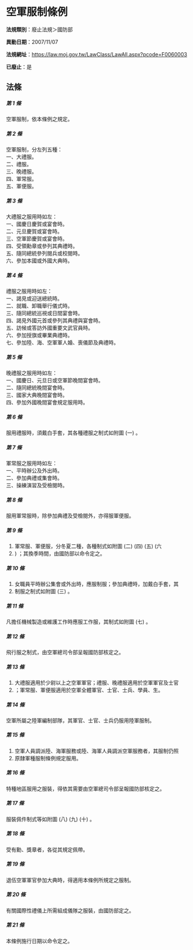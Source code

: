 # 空軍服制條例

**法規類別**：廢止法規＞國防部

**異動日期**：2007/11/07  

**法規網址**：https://law.moj.gov.tw/LawClass/LawAll.aspx?pcode=F0060003

**已廢止**：是



## 法條
##### 第 1 條
空軍服制，依本條例之規定。

##### 第 2 條
空軍服制，分左列五種：  
一、大禮服。  
二、禮服。  
三、晚禮服。  
四、軍常服。  
五、軍便服。  

##### 第 3 條
大禮服之服用時如左：  
一、國慶日慶賀或宴會時。  
二、元旦慶賀或宴會時。  
三、空軍節慶賀或宴會時。  
四、受領勳章或參列其典禮時。  
五、隨同總統參列閱兵或校閱時。  
六、參加本國或外國大典時。  

##### 第 4 條
禮服之服用時如左：  
一、謁見或迎送總統時。  
二、就職、卸職舉行儀式時。  
三、隨同總統巡視或日間宴會時。  
四、謁見外國元首或參列其典禮與宴會時。  
五、訪候或答訪外國重要文武官員時。  
六、參加授旗或畢業典禮時。  
七、參加陸、海、空軍軍人婚、喪儀節及典禮時。  

##### 第 5 條
晚禮服之服用時如左：  
一、國慶日、元旦日或空軍節晚間宴會時。  
二、隨同總統晚間宴會時。  
三、國家大典晚間宴會時。  
四、參加外國晚間宴會規定服用時。  

##### 第 6 條
服用禮服時，須戴白手套，其各種禮服之制式如附圖 (一) 。

##### 第 7 條
軍常服之服用時如左：  
一、平時辦公及外出時。  
二、參加典禮或集會時。  
三、操練演習及受檢閱時。  

##### 第 8 條
服用軍常服時，除參加典禮及受檢閱外，亦得服軍便服。

##### 第 9 條
1. 軍常服、軍便服，分冬夏二種，各種制式如附圖 (二)  (四)  (五)  (六
1. ) ；其換季時間，由國防部以命令定之。

##### 第 10 條
1. 女職員平時辦公集會或外出時，應服制服；參加典禮時，加戴白手套，其
1. 制服之制式如附圖 (三) 。

##### 第 11 條
凡擔任機械製造或維護工作時應服工作服，其制式如附圖 (七)  。

##### 第 12 條
飛行服之制式，由空軍總司令部呈報國防部核定之。

##### 第 13 條
1. 大禮服適用於少尉以上之空軍軍官；禮服、晚禮服適用於空軍軍官及士官
1. ；軍常服、軍便服適用於空軍全體軍官、士官、士兵、學員、生。

##### 第 14 條
空軍所屬之陸軍編制部隊，其軍官、士官、士兵仍服用陸軍服制。

##### 第 15 條
1. 空軍人員調派陸、海軍服務或陸、海軍人員調派空軍服務者，其服制仍照
1. 原隸軍種服制條例規定服用。

##### 第 16 條
特種地區服用之服裝，得依其需要由空軍總司令部呈報國防部核定之。

##### 第 17 條
服裝佩件制式等如附圖 (八)  (九)  (十) 。

##### 第 18 條
受有勳、獎章者，各從其規定佩帶。

##### 第 19 條
退伍空軍軍官參加大典時，得適用本條例所規定之服制。

##### 第 20 條
有關國際性禮儀上所需組成儀隊之服裝，由國防部定之。

##### 第 21 條
本條例施行日期以命令定之。


